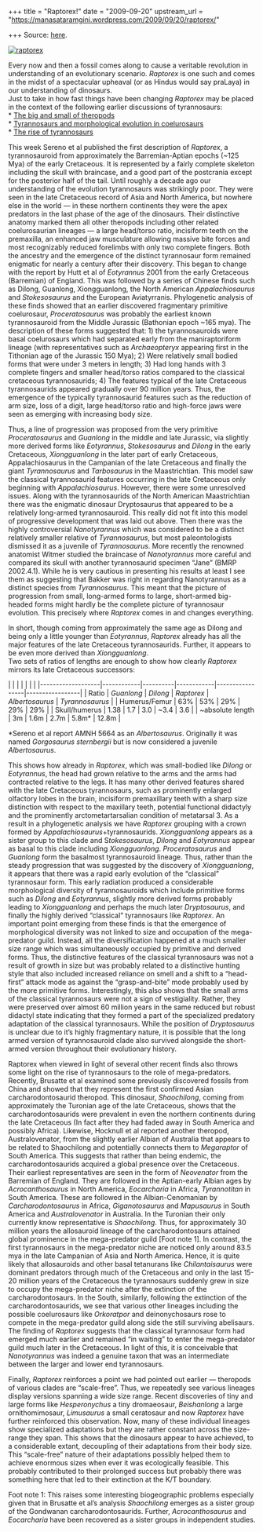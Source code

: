 +++
title = "Raptorex!"
date = "2009-09-20"
upstream_url = "https://manasataramgini.wordpress.com/2009/09/20/raptorex/"

+++
Source: [here](https://manasataramgini.wordpress.com/2009/09/20/raptorex/).

[![raptorex](https://i2.wp.com/farm4.static.flickr.com/3517/3940224538_6af3758ff7.jpg)](http://www.flickr.com/photos/24766652@N05/3940224538/ "raptorex by somasushma, on Flickr")

Every now and then a fossil comes along to cause a veritable revolution in understanding of an evolutionary scenario. *Raptorex* is one such and comes in the midst of a spectacular upheaval (or as Hindus would say praLaya) in our understanding of dinosaurs.  
Just to take in how fast things have been changing *Raptorex* may be placed in the context of the following earlier discussions of tyrannosaurs:  
\* [The big and small of theropods](https://manasataramgini.wordpress.com/2007/06/19/the-big-and-small-of-theropods/)  
\* [Tyrannosaurs and morphological evolution in coelurosaurs](https://manasataramgini.wordpress.com/2006/02/11/tyrannosaurs-and-morphological-evolution-in-coelurosaurs/)  
\* [The rise of tyrannosaurs](https://manasataramgini.wordpress.com/2006/02/10/the-rise-of-tyrannosaurs/)

This week Sereno et al published the first description of *Raptorex*, a tyrannosauroid from approximately the Barremian-Aptian epochs (\~125 Mya) of the early Cretaceous. It is represented by a fairly complete skeleton including the skull with braincase, and a good part of the postcrania except for the posterior half of the tail. Until roughly a decade ago our understanding of the evolution tyrannosaurs was strikingly poor. They were seen in the late Cretaceous record of Asia and North America, but nowhere else in the world — in these northern continents they were the apex predators in the last phase of the age of the dinosaurs. Their distinctive anatomy marked them all other theropods including other related coelurosaurian lineages — a large head/torso ratio, incisiform teeth on the premaxilla, an enhanced jaw musculature allowing massive bite forces and most recognizably reduced forelimbs with only two complete fingers. Both the ancestry and the emergence of the distinct tyrannosaur form remained enigmatic for nearly a century after their discovery. This began to change with the report by Hutt et al of *Eotyrannus* 2001 from the early Cretaceous (Barremian) of England. This was followed by a series of Chinese finds such as Dilong, Guanlong, Xiongguanlong, the North American *Appalachiosaurus* and
*Stokesosaurus* and the European Aviatyrranis. Phylogenetic analysis of
these finds showed that an earlier discovered fragmentary primitive coelurosaur, *Proceratosaurus* was probably the earliest known tyrannosauroid from the Middle Jurassic (Bathonian epoch \~165 mya). The description of these forms suggested that: 1) the tyrannosauroids were basal coelurosaurs which had separated early from the maniraptoriform lineage (with representatives such as *Archaeopteryx* appearing first in the Tithonian age of the Jurassic 150 Mya); 2) Were relatively small bodied forms that were under 3 meters in length; 3) Had long hands with 3 complete fingers and smaller head/torso ratios compared to the classical cretaceous tyrannosaurids; 4) The features typical of the late Cretaceous tyrannosaurids appeared gradually over 90 million years. Thus, the emergence of the typically tyrannosaurid features such as the reduction of arm size, loss of a digit, large head/torso ratio and high-force jaws were seen as emerging with increasing body size.

Thus, a line of progression was proposed from the very primitive
*Proceratosaurus* and *Guanlong* in the middle and late Jurassic, via
slightly more derived forms like *Eotyrannus*, *Stokesosaurus* and
*Dilong* in the early Cretaceous, *Xiongguanlong* in the later part of
early Cretaceous, Appalachiosaurus in the Campanian of the late Cretaceous and finally the giant *Tyrannosaurus* and *Tarbosaurus* in the Maastrichtian. This model saw the classical tyrannosaurid features occurring in the late Cretaceous only beginning with *Appalachiosaurus*. However, there were some unresolved issues. Along with the tyrannosaurids of the North American Maastrichtian there was the enigmatic dinosaur Dryptosaurus that appeared to be a relatively long-armed tyrannosauroid. This really did not fit into this model of progressive development that was laid out above. Then there was the highly controversial *Nanotyrannus* which was considered to be a distinct relatively smaller relative of *Tyrannosaurus*, but most paleontologists dismissed it as a juvenile of *Tyrannosaurus*. More recently the renowned anatomist Witmer studied the braincase of
*Nanotyrannus* more careful and compared its skull with another
tyrannosaurid specimen “Jane” (BMRP 2002.4.1). While he is very cautious in presenting his results at least I see them as suggesting that Bakker was right in regarding Nanotyrannus as a distinct species from
*Tyrannosaurus*. This meant that the picture of progression from small,
long-armed forms to large, short-armed big-headed forms might hardly be the complete picture of tyrannosaur evolution. This precisely where
*Raptorex* comes in and changes everything.

In short, though coming from approximately the same age as Dilong and being only a little younger than *Eotyrannus*, *Raptorex* already has all the major features of the late Cretaceous tyrannosaurids. Further, it appears to be even more derived than *Xiongguanlong*.  
Two sets of ratios of lengths are enough to show how clearly *Raptorex* mirrors its late Cretaceous successors:

|                   |            |          |            |                 |                 | |-------------------|------------|----------|------------|-----------------|-----------------| | Ratio             | *Guanlong* | *Dilong* | *Raptorex* | *Albertosaurus* | *Tyrannosaurus* | | Humerus/Femur     | 63%        | 53%      | 29%        | 29%             | 29%             | | Skull/humerus     | 1.38       | 1.7      | 3.0        | \~3.4           | 3.6             | | \~absolute length | 3m         | 1.6m     | 2.7m       | 5.8m\*          | 12.8m           |

\*Sereno et al report AMNH 5664 as an *Albertosaurus*. Originally it was named *Gorgosaurus sternbergii* but is now considered a juvenile
*Albertosaurus*.

This shows how already in *Raptorex*, which was small-bodied like
*Dilong* or *Eotyrannus*, the head had grown relative to the arms and
the arms had contracted relative to the legs. It has many other derived features shared with the late Cretaceous tyrannosaurs, such as prominently enlarged olfactory lobes in the brain, incisiform premaxillary teeth with a sharp size distinction with respect to the maxillary teeth, potential functional didactyly and the prominently arctometartarsalian condition of metatarsal 3. As a result in a phylogenetic analysis we have *Raptorex* grouping with a crown formed by
*Appalachiosaurus*+tyrannosaurids. *Xiongguanlong* appears as a sister
group to this clade and S*tokesosaurus*, *Dilong* and *Eotyrannus* appear as basal to this clade including *Xiongguanlong*.
*Proceratosaurus* and *Guanlong* form the basalmost tyrannosauroid
lineage. Thus, rather than the steady progression that was suggested by the discovery of *Xiongguanlong*, it appears that there was a rapid early evolution of the “classical” tyrannosaur form. This early radiation produced a considerable morphological diversity of tyrannosauroids which include primitive forms such as *Dilong* and
*Eotyrannus*, slightly more derived forms probably leading to
*Xiongguanlong* and perhaps the much later *Dryptosaurus*, and finally
the highly derived “classical” tyrannosaurs like *Raptorex*. An important point emerging from these finds is that the emergence of morphological diversity was not linked to size and occupation of the mega-predator guild. Instead, all the diversification happened at a much smaller size range which was simultaneously occupied by primitive and derived forms. Thus, the distinctive features of the classical tyrannosaurs was not a result of growth in size but was probably related to a distinctive hunting style that also included increased reliance on smell and a shift to a “head-first” attack mode as against the “grasp-and-bite” mode probably used by the more primitive forms. Interestingly, this also shows that the small arms of the classical tyrannosaurs were not a sign of vestigiality. Rather, they were preserved over almost 60 million years in the same reduced but robust didactyl state indicating that they formed a part of the specialized predatory adaptation of the classical tyrannosaurs. While the position of *Dryptosaurus* is unclear due to it’s highly fragmentary nature, it is possible that the long armed version of tyrannosauroid clade also survived alongside the short-armed version throughout their evolutionary history.

Raptorex when viewed in light of several other recent finds also throws some light on the rise of tyrannosaurs to the role of mega-predators. Recently, Brusatte et al examined some previously discovered fossils from China and showed that they represent the first confirmed Asian carcharodontosaurid theropod. This dinosaur, *Shaochilong*, coming from approximately the Turonian age of the late Cretaceous, shows that the carcharodontosaurids were prevalent in even the northern continents during the late Cretaceous (In fact after they had faded away in South America and possibly Africa). Likewise, Hocknull et al reported another theropod, Australovenator, from the slightly earlier Albian of Australia that appears to be related to Shaochilong and potentially connects them to *Megaraptor* of South America. This suggests that rather than being endemic, the carcharodontosaurids acquired a global presence over the Cretaceous. Their earliest representatives are seen in the form of
*Neovenator* from the Barremian of England. They are followed in the
Aptian-early Albian ages by *Acrocanthosaurus* in North America,
*Eocarcharia* in Africa, *Tyrannotitan* in South America. These are
followed in the Albian-Cenomanian by *Carcharodontosaurus* in Africa,
*Giganotosaurus* and *Mapusaurus* in South America and *Australovenator*
in Australia. In the Turonian their only currently know representative is *Shaochilong*. Thus, for approximately 30 million years the allosauroid lineage of the carcharodontosaurs attained global prominence in the mega-predator guild \[Foot note 1\]. In contrast, the first tyrannosaurs in the mega-predator niche are noticed only around 83.5 mya in the late Campanian of Asia and North America. Hence, it is quite likely that allosauroids and other basal tetanurans like
*Chilantaisaurus* were dominant predators through much of the Cretaceous
and only in the last 15-20 million years of the Cretaceous the tyrannosaurs suddenly grew in size to occupy the mega-predator niche after the extinction of the carcharodontosaurs. In the South, similarly, following the extinction of the carcharodontosaurids, we see that various other lineages including the possible coelurosaurs like
*Orkoratpor* and deinonychosaurs rose to compete in the mega-predator
guild along side the still surviving abelisaurs. The finding of
*Raptorex* suggests that the classical tyrannosaur form had emerged much
earlier and remained “in waiting” to enter the mega-predator guild much later in the Cretaceous. In light of this, it is conceivable that
*Nanotyrannus* was indeed a genuine taxon that was an intermediate
between the larger and lower end tyrannosaurs.

Finally, *Raptorex* reinforces a point we had pointed out earlier — theropods of various clades are “scale-free”. Thus, we repeatedly see various lineages display versions spanning a wide size range. Recent discoveries of tiny and large forms like *Hesperonychus* a tiny dromaeosaur, *Beishanlong* a large ornithomimosaur, *Limusaurus* a small ceratosaur and now *Raptorex* have further reinforced this observation. Now, many of these individual lineages show specialized adaptations but they are rather constant across the size-range they span. This shows that the dinosaurs appear to have achieved, to a considerable extant, decoupling of their adaptations from their body size. This “scale-free” nature of their adaptations possibly helped them to achieve enormous sizes when ever it was ecologically feasible. This probably contributed to their prolonged success but probably there was something here that led to their extinction at the K/T boundary.

Foot note 1: This raises some interesting biogeographic problems especially given that in Brusatte et al’s analysis *Shaochilong* emerges as a sister group of the Gondwanan carcharodontosaurids. Further,
*Acrocanthosaurus* and *Eocarcharia* have been recovered as a sister
groups in independent studies.

